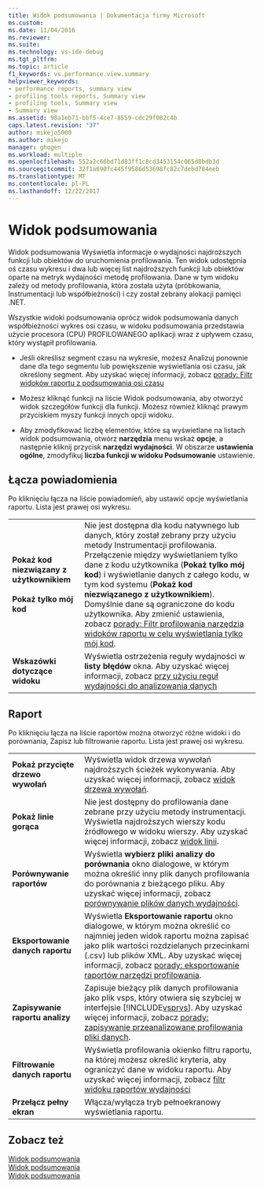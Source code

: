 ```yaml
---
title: Widok podsumowania | Dokumentacja firmy Microsoft
ms.custom: 
ms.date: 11/04/2016
ms.reviewer: 
ms.suite: 
ms.technology: vs-ide-debug
ms.tgt_pltfrm: 
ms.topic: article
f1_keywords: vs.performance.view.summary
helpviewer_keywords:
- performance reports, summary view
- profiling tools reports, Summary view
- profiling tools, Summary view
- Summary view
ms.assetid: 98a1eb71-bbf5-4ce7-8559-cdc29f082c4b
caps.latest.revision: "37"
author: mikejo5000
ms.author: mikejo
manager: ghogen
ms.workload: multiple
ms.openlocfilehash: 552a2c66bd71d83ff1c8cd3453154c065d8bdb3d
ms.sourcegitcommit: 32f1a690fc445f9586d53698fc82c7debd784eeb
ms.translationtype: MT
ms.contentlocale: pl-PL
ms.lasthandoff: 12/22/2017
---
```

# <a name="summary-view"></a>Widok podsumowania
Widok podsumowania Wyświetla informacje o wydajności najdroższych funkcji lub obiektów do uruchomienia profilowania. Ten widok udostępnia oś czasu wykresu i dwa lub więcej list najdroższych funkcji lub obiektów oparte na metryk wydajności metodę profilowania. Dane w tym widoku zależy od metody profilowania, która została użyta (próbkowania, Instrumentacji lub współbieżności) i czy został zebrany alokacji pamięci .NET.  
  
 Wszystkie widoki podsumowania oprócz widok podsumowania danych współbieżności wykres osi czasu, w widoku podsumowania przedstawia użycie procesora (CPU) PROFILOWANEGO aplikacji wraz z upływem czasu, który wystąpił profilowania.  
  
-   Jeśli określisz segment czasu na wykresie, możesz Analizuj ponownie dane dla tego segmentu lub powiększenie wyświetlania osi czasu, jak określony segment. Aby uzyskać więcej informacji, zobacz [porady: Filtr widoków raportu z podsumowania osi czasu](../profiling/how-to-filter-report-views-from-the-summary-timeline.md)  
  
-   Możesz kliknąć funkcji na liście Widok podsumowania, aby otworzyć widok szczegółów funkcji dla funkcji. Możesz również kliknąć prawym przyciskiem myszy funkcji innych opcji widoku.  
  
-   Aby zmodyfikować liczbę elementów, które są wyświetlane na listach widok podsumowania, otwórz **narzędzia** menu wskaż **opcje**, a następnie kliknij przycisk **narzędzi wydajności**. W obszarze **ustawienia ogólne**, zmodyfikuj **liczba funkcji w widoku Podsumowanie** ustawienie.  
  
## <a name="notifications-links"></a>Łącza powiadomienia  
 Po kliknięciu łącza na liście powiadomień, aby ustawić opcje wyświetlania raportu. Lista jest prawej osi wykresu.  
  
|||  
|-|-|  
|**Pokaż kod niezwiązany z użytkownikiem**<br /><br /> **Pokaż tylko mój kod**|Nie jest dostępna dla kodu natywnego lub danych, który został zebrany przy użyciu metody Instrumentacji profilowania. Przełączenie między wyświetlaniem tylko dane z kodu użytkownika (**Pokaż tylko mój kod**) i wyświetlanie danych z całego kodu, w tym kod systemu (**Pokaż kod niezwiązanego z użytkownikiem**). Domyślnie dane są ograniczone do kodu użytkownika. Aby zmienić ustawienia, zobacz [porady: Filtr profilowania narzędzia widoków raportu w celu wyświetlania tylko mój kod](../profiling/how-to-filter-profiling-tools-report-views-to-display-just-my-code.md).|  
|**Wskazówki dotyczące widoku**|Wyświetla ostrzeżenia reguły wydajności w **listy błędów** okna. Aby uzyskać więcej informacji, zobacz [przy użyciu reguł wydajności do analizowania danych](../profiling/using-performance-rules-to-analyze-data.md)|  
  
## <a name="report"></a>Raport  
 Po kliknięciu łącza na liście raportów można otworzyć różne widoki i do porównania, Zapisz lub filtrowanie raportu. Lista jest prawej osi wykresu.  
  
|||  
|-|-|  
|**Pokaż przycięte drzewo wywołań**|Wyświetla widok drzewa wywołań najdroższych ścieżek wykonywania. Aby uzyskać więcej informacji, zobacz [widok drzewa wywołań](../profiling/call-tree-view.md).|  
|**Pokaż linie gorąca**|Nie jest dostępny do profilowania dane zebrane przy użyciu metody instrumentacji. Wyświetla najdroższych wierszy kodu źródłowego w widoku wierszy. Aby uzyskać więcej informacji, zobacz [widok linii](../profiling/lines-view.md).|  
|**Porównywanie raportów**|Wyświetla **wybierz pliki analizy do porównania** okno dialogowe, w którym można określić inny plik danych profilowania do porównania z bieżącego pliku. Aby uzyskać więcej informacji, zobacz [porównywanie plików danych wydajności](../profiling/comparing-performance-data-files.md).|  
|**Eksportowanie danych raportu**|Wyświetla **Eksportowanie raportu** okno dialogowe, w którym można określić co najmniej jeden widok raportu można zapisać jako plik wartości rozdzielanych przecinkami (.csv) lub plików XML. Aby uzyskać więcej informacji, zobacz [porady: eksportowanie raportów narzędzi profilowania](http://msdn.microsoft.com/en-us/174b5bd3-df9b-4fd4-88d4-76032ab90451).|  
|**Zapisywanie raportu analizy**|Zapisuje bieżący plik danych profilowania jako plik vsps, który otwiera się szybciej w interfejsie [!INCLUDE[vsprvs](../code-quality/includes/vsprvs_md.md)]. Aby uzyskać więcej informacji, zobacz [porady: zapisywanie przeanalizowane profilowania pliki danych](http://msdn.microsoft.com/en-us/0340ddde-caf4-48ac-8af3-d15dcdade556).|  
|**Filtrowanie danych raportu**|Wyświetla profilowania okienko filtru raportu, na której możesz określić kryteria, aby ograniczyć dane w widoku raportu. Aby uzyskać więcej informacji, zobacz [filtr widoku raportów wydajności](../profiling/performance-report-view-filter.md)|  
|**Przełącz pełny ekran**|Włącza/wyłącza tryb pełnoekranowy wyświetlania raportu.|  
  
## <a name="see-also"></a>Zobacz też  
 [Widok podsumowania](../profiling/summary-view-sampling-data.md)   
 [Widok podsumowania](../profiling/summary-view-instrumentation-data.md)   
 [Widok podsumowania](../profiling/summary-view-dotnet-memory-data.md)